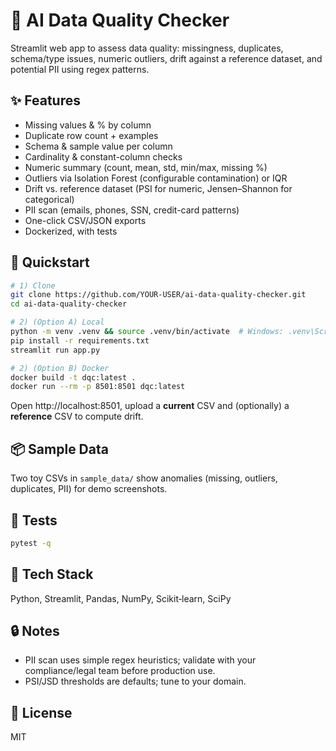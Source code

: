 # 🧠 AI Data Quality Checker

Streamlit web app to assess data quality: missingness, duplicates, schema/type issues, numeric outliers, drift against a reference dataset, and potential PII using regex patterns.

## ✨ Features
- Missing values & % by column
- Duplicate row count + examples
- Schema & sample value per column
- Cardinality & constant-column checks
- Numeric summary (count, mean, std, min/max, missing %)
- Outliers via Isolation Forest (configurable contamination) or IQR
- Drift vs. reference dataset (PSI for numeric, Jensen–Shannon for categorical)
- PII scan (emails, phones, SSN, credit-card patterns)
- One-click CSV/JSON exports
- Dockerized, with tests

## 🚀 Quickstart
```bash
# 1) Clone
git clone https://github.com/YOUR-USER/ai-data-quality-checker.git
cd ai-data-quality-checker

# 2) (Option A) Local
python -m venv .venv && source .venv/bin/activate  # Windows: .venv\Scripts\activate
pip install -r requirements.txt
streamlit run app.py

# 2) (Option B) Docker
docker build -t dqc:latest .
docker run --rm -p 8501:8501 dqc:latest
```

Open http://localhost:8501, upload a **current** CSV and (optionally) a **reference** CSV to compute drift.

## 📦 Sample Data
Two toy CSVs in `sample_data/` show anomalies (missing, outliers, duplicates, PII) for demo screenshots.

## 🧪 Tests
```bash
pytest -q
```

## 🧰 Tech Stack
Python, Streamlit, Pandas, NumPy, Scikit‑learn, SciPy

## 🔒 Notes
- PII scan uses simple regex heuristics; validate with your compliance/legal team before production use.
- PSI/JSD thresholds are defaults; tune to your domain.

## 📜 License
MIT
